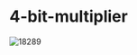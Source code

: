 # 4-bit-multiplier

![18289](https://github.com/daud-khan-96/4-bit-multiplier/assets/97127745/3f18400d-0914-4bb8-a954-e08f8a556d1f)
